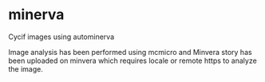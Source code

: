 # minerva
Cycif images using autominerva  

Image analysis has been performed using mcmicro and Minvera story has been uploaded on minvera which requires locale or remote https to analyze the image.
